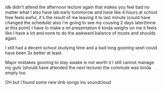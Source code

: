 idk
didn't attend the afternoon lecture again
that makes you feel bad no matter what
I also have lab early tommorow and have like 4 hours at school free
  feels awful, it's the result of me leaving it to last minute (could have changed the schedule)
also i'm going to see my cousing 2 days later(tmrw at this point)
  I have to make a ml presentation it kinda weighs on me
it feels like I have a lot and none to do
  the awkward balance of musts and shoulds again

I still had a decent school studying time
and a bad long gooning sesh
could have been 3x better at least

Major mistakes
  gooning to stay awake is not worth it
  I still cannot manage my guts (should have attended the next lecture)
  the commute was kinda empty too


OH but I found some new dnb songs ins soundcloud
